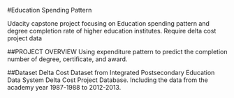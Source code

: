#Education Spending Pattern

Udacity capstone project focusing on Education spending pattern and degree completion rate of higher education institutes.
Require delta cost project data


##PROJECT OVERVIEW
Using expenditure pattern to predict the completion number of degree, certificate, and award.

##Dataset
Delta Cost Dataset from Integrated Postsecondary Education Data System Delta Cost Project Database.
Including the data from the academy year 1987-1988 to 2012-2013. 
